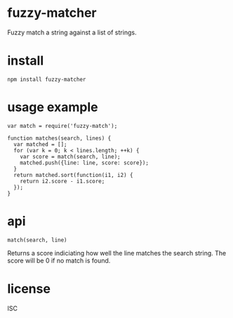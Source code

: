 # fuzzy-matcher

Fuzzy match a string against a list of strings.

# install

    npm install fuzzy-matcher

# usage example

    var match = require('fuzzy-match');
    
    function matches(search, lines) {
      var matched = [];
      for (var k = 0; k < lines.length; ++k) {
        var score = match(search, line);
        matched.push({line: line, score: score});
      }
      return matched.sort(function(i1, i2) { 
        return i2.score - i1.score; 
      });
    }

# api

`match(search, line)`

Returns a score indiciating how well the line matches the search string. The score will be 0 if no match is found.

# license

ISC
